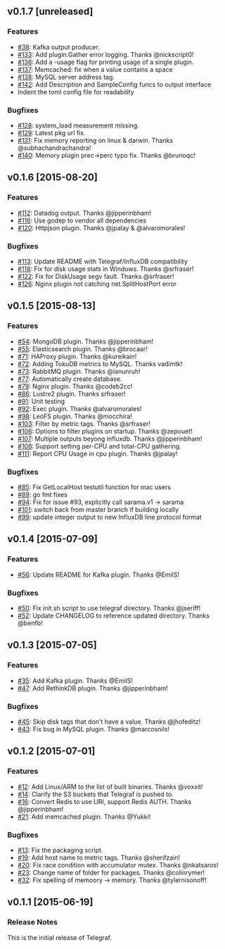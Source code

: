 ## v0.1.7 [unreleased]

### Features
- [#38](https://github.com/koksan83/telegraf/pull/38): Kafka output producer.
- [#133](https://github.com/koksan83/telegraf/pull/133): Add plugin.Gather error logging. Thanks @nickscript0!
- [#136](https://github.com/koksan83/telegraf/issues/136): Add a -usage flag for printing usage of a single plugin.
- [#137](https://github.com/koksan83/telegraf/issues/137): Memcached: fix when a value contains a space
- [#138](https://github.com/koksan83/telegraf/issues/138): MySQL server address tag.
- [#142](https://github.com/koksan83/telegraf/pull/142): Add Description and SampleConfig funcs to output interface
- Indent the toml config file for readability

### Bugfixes
- [#128](https://github.com/koksan83/telegraf/issues/128): system_load measurement missing.
- [#129](https://github.com/koksan83/telegraf/issues/129): Latest pkg url fix.
- [#131](https://github.com/koksan83/telegraf/issues/131): Fix memory reporting on linux & darwin. Thanks @subhachandrachandra!
- [#140](https://github.com/koksan83/telegraf/issues/140): Memory plugin prec->perc typo fix. Thanks @brunoqc!

## v0.1.6 [2015-08-20]

### Features
- [#112](https://github.com/koksan83/telegraf/pull/112): Datadog output. Thanks @jipperinbham!
- [#116](https://github.com/koksan83/telegraf/pull/116): Use godep to vendor all dependencies
- [#120](https://github.com/koksan83/telegraf/pull/120): Httpjson plugin. Thanks @jpalay & @alvaromorales!

### Bugfixes
- [#113](https://github.com/koksan83/telegraf/issues/113): Update README with Telegraf/InfluxDB compatibility
- [#118](https://github.com/koksan83/telegraf/pull/118): Fix for disk usage stats in Windows. Thanks @srfraser!
- [#122](https://github.com/koksan83/telegraf/issues/122): Fix for DiskUsage segv fault. Thanks @srfraser!
- [#126](https://github.com/koksan83/telegraf/issues/126): Nginx plugin not catching net.SplitHostPort error

## v0.1.5 [2015-08-13]

### Features
- [#54](https://github.com/koksan83/telegraf/pull/54): MongoDB plugin. Thanks @jipperinbham!
- [#55](https://github.com/koksan83/telegraf/pull/55): Elasticsearch plugin. Thanks @brocaar!
- [#71](https://github.com/koksan83/telegraf/pull/71): HAProxy plugin. Thanks @kureikain!
- [#72](https://github.com/koksan83/telegraf/pull/72): Adding TokuDB metrics to MySQL. Thanks vadimtk!
- [#73](https://github.com/koksan83/telegraf/pull/73): RabbitMQ plugin. Thanks @ianunruh!
- [#77](https://github.com/koksan83/telegraf/issues/77): Automatically create database.
- [#79](https://github.com/koksan83/telegraf/pull/56): Nginx plugin. Thanks @codeb2cc!
- [#86](https://github.com/koksan83/telegraf/pull/86): Lustre2 plugin. Thanks srfraser!
- [#91](https://github.com/koksan83/telegraf/pull/91): Unit testing
- [#92](https://github.com/koksan83/telegraf/pull/92): Exec plugin. Thanks @alvaromorales!
- [#98](https://github.com/koksan83/telegraf/pull/98): LeoFS plugin. Thanks @mocchira!
- [#103](https://github.com/koksan83/telegraf/pull/103): Filter by metric tags. Thanks @srfraser!
- [#106](https://github.com/koksan83/telegraf/pull/106): Options to filter plugins on startup. Thanks @zepouet!
- [#107](https://github.com/koksan83/telegraf/pull/107): Multiple outputs beyong influxdb. Thanks @jipperinbham!
- [#108](https://github.com/koksan83/telegraf/issues/108): Support setting per-CPU and total-CPU gathering.
- [#111](https://github.com/koksan83/telegraf/pull/111): Report CPU Usage in cpu plugin. Thanks @jpalay!

### Bugfixes
- [#85](https://github.com/koksan83/telegraf/pull/85): Fix GetLocalHost testutil function for mac users
- [#89](https://github.com/koksan83/telegraf/pull/89): go fmt fixes
- [#94](https://github.com/koksan83/telegraf/pull/94): Fix for issue #93, explicitly call sarama.v1 -> sarama
- [#101](https://github.com/koksan83/telegraf/issues/101): switch back from master branch if building locally
- [#99](https://github.com/koksan83/telegraf/issues/99): update integer output to new InfluxDB line protocol format

## v0.1.4 [2015-07-09]

### Features
- [#56](https://github.com/koksan83/telegraf/pull/56): Update README for Kafka plugin. Thanks @EmilS!

### Bugfixes
- [#50](https://github.com/koksan83/telegraf/pull/50): Fix init.sh script to use telegraf directory. Thanks @jseriff!
- [#52](https://github.com/koksan83/telegraf/pull/52): Update CHANGELOG to reference updated directory. Thanks @benfb!

## v0.1.3 [2015-07-05]

### Features
- [#35](https://github.com/koksan83/telegraf/pull/35): Add Kafka plugin. Thanks @EmilS!
- [#47](https://github.com/koksan83/telegraf/pull/47): Add RethinkDB plugin. Thanks @jipperinbham!

### Bugfixes
- [#45](https://github.com/koksan83/telegraf/pull/45): Skip disk tags that don't have a value. Thanks @jhofeditz!
- [#43](https://github.com/koksan83/telegraf/pull/43): Fix bug in MySQL plugin. Thanks @marcosnils!

## v0.1.2 [2015-07-01]

### Features
- [#12](https://github.com/koksan83/telegraf/pull/12): Add Linux/ARM to the list of built binaries. Thanks @voxxit!
- [#14](https://github.com/koksan83/telegraf/pull/14): Clarify the S3 buckets that Telegraf is pushed to.
- [#16](https://github.com/koksan83/telegraf/pull/16): Convert Redis to use URI, support Redis AUTH. Thanks @jipperinbham!
- [#21](https://github.com/koksan83/telegraf/pull/21): Add memcached plugin. Thanks @Yukki!

### Bugfixes
- [#13](https://github.com/koksan83/telegraf/pull/13): Fix the packaging script.
- [#19](https://github.com/koksan83/telegraf/pull/19): Add host name to metric tags. Thanks @sherifzain!
- [#20](https://github.com/koksan83/telegraf/pull/20): Fix race condition with accumulator mutex. Thanks @nkatsaros!
- [#23](https://github.com/koksan83/telegraf/pull/23): Change name of folder for packages. Thanks @colinrymer!
- [#32](https://github.com/koksan83/telegraf/pull/32): Fix spelling of memoory -> memory. Thanks @tylernisonoff!

## v0.1.1 [2015-06-19]

### Release Notes

This is the initial release of Telegraf.
